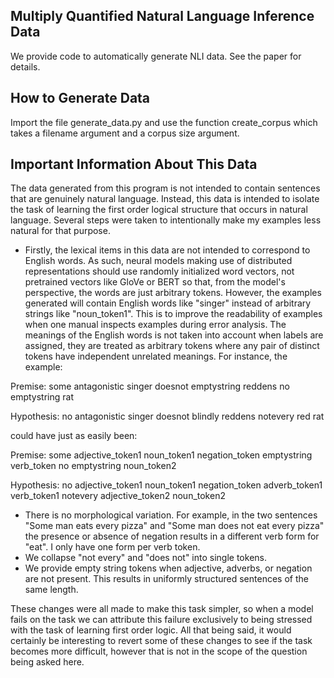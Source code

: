 ## Multiply Quantified Natural Language Inference Data
We provide code to automatically generate NLI data. See the paper for details.

## How to Generate Data

Import the file generate_data.py and use the function create_corpus which takes a filename argument and a corpus size argument.

## Important Information About This Data
The data generated from this program is not intended to contain sentences that are genuinely natural language. Instead, this data is intended to isolate the task of learning the first order logical structure that occurs in natural language.
Several steps were taken to intentionally make my examples less natural for that purpose.  

* Firstly, the lexical items in this data are not intended to correspond to English words. As such, neural models making use of distributed representations should use randomly initialized word vectors, not pretrained vectors like GloVe or BERT so that, from the model's perspective, the words are just arbitrary tokens. However, the examples generated will contain English words like "singer" instead of arbitrary strings like "noun_token1". This is to improve the readability of examples when one manual inspects examples during error analysis. The meanings of the English words is not taken into account when labels are assigned, they are treated as arbitrary tokens where any pair of distinct tokens have independent unrelated meanings. For instance, the example:

Premise: some antagonistic singer doesnot emptystring reddens no emptystring rat

Hypothesis: no antagonistic singer doesnot blindly reddens notevery red rat

could have just as easily been:

Premise: some adjective_token1 noun_token1 negation_token emptystring verb_token no emptystring noun_token2

Hypothesis: no adjective_token1 noun_token1 negation_token adverb_token1 verb_token1 notevery adjective_token2 noun_token2

* There is no morphological variation. For example, in the two sentences "Some man eats every pizza" and "Some man does not eat every pizza" the presence or absence of negation results in a different verb form for "eat". I only have one form per verb token.
* We collapse "not every" and "does not" into single tokens.
* We provide empty string tokens when adjective, adverbs, or negation are not present. This results in uniformly structured sentences of the same length.

These changes were all made to make this task simpler, so when a model fails on the task we can attribute this failure exclusively to being stressed with the task of learning first order logic. All that being said, it would certainly be interesting to revert some of these changes to see if the task becomes more difficult, however that is not in the scope of the question being asked here.
